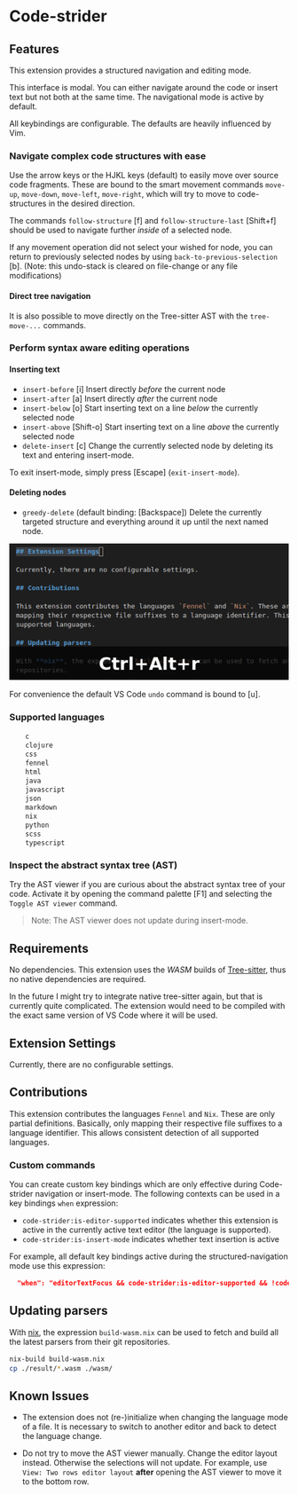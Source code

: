 # Code-strider

## Features

This extension provides a structured navigation and editing mode.

This interface is modal. You can either navigate around the code or insert text but not both at the same time. The navigational mode is active by default.

All keybindings are configurable. The defaults are heavily influenced by Vim.

### Navigate complex code structures with ease

Use the arrow keys or the HJKL keys (default) to easily move over source code fragments.
These are bound to the smart movement commands `move-up`, `move-down`, `move-left`, `move-right`, which will try to move to code-structures in the desired direction.

The commands `follow-structure` [f] and `follow-structure-last` [Shift+f] should be used to navigate further *inside* of a selected node.

<!-- TODO: add animations -->

If any movement operation did not select your wished for node, you can return to previously selected nodes by using `back-to-previous-selection` [b]. (Note: this undo-stack is cleared on file-change or any file modifications)

#### Direct tree navigation

It is also possible to move directly on the Tree-sitter AST with the `tree-move-...` commands.

### Perform syntax aware editing operations

#### Inserting text

- `insert-before` [i] Insert directly *before* the current node
- `insert-after` [a] Insert directly *after* the current node
- `insert-below` [o] Start inserting text on a line *below* the currently selected node
- `insert-above` [Shift-o] Start inserting text on a line *above* the currently selected node
- `delete-insert` [c] Change the currently selected node by deleting its text and entering insert-mode.

To exit insert-mode, simply press [Escape] (`exit-insert-mode`).

#### Deleting nodes

- `greedy-delete` (default binding: [Backspace])
  Delete the currently targeted structure and everything around it up until the next named node.

![greedy-delete GIF](images/greedy-delete.gif)

For convenience the default VS Code `undo` command is bound to [u].

### Supported languages

        c
        clojure
        css
        fennel
        html
        java
        javascript
        json
        markdown
        nix
        python
        scss
        typescript

### Inspect the abstract syntax tree (AST)

Try the AST viewer if you are curious about the abstract syntax tree of your code.
Activate it by opening the command palette [F1] and selecting the `Toggle AST viewer` command.

> Note: The AST viewer does not update during insert-mode.

## Requirements

No dependencies. This extension uses the *WASM* builds of [Tree-sitter](https://github.com/tree-sitter/tree-sitter), thus no native dependencies are required.

In the future I might try to integrate native tree-sitter again, but that is currently quite complicated. The extension would need to be compiled with the exact same version of VS Code where it will be used.

## Extension Settings

Currently, there are no configurable settings.

## Contributions

This extension contributes the languages `Fennel` and `Nix`. These are only partial definitions. Basically, only mapping their respective file suffixes to a language identifier. This allows consistent detection of all supported languages.

### Custom commands

You can create custom key bindings which are only effective during Code-strider navigation or insert-mode. The following contexts can be used in a key bindings `when` expression:

- `code-strider:is-editor-supported` indicates whether this extension is active in the currently active text editor (the language is supported).
- `code-strider:is-insert-mode` indicates whether text insertion is active

For example, all default key bindings active during the structured-navigation mode use this expression:

```json
  "when": "editorTextFocus && code-strider:is-editor-supported && !code-strider:is-insert-mode"
```

## Updating parsers

With [nix](https://nixos.org/), the expression `build-wasm.nix` can be used to fetch and build all the latest parsers from their git repositories.

```sh
nix-build build-wasm.nix
cp ./result/*.wasm ./wasm/
```

## Known Issues

- The extension does not (re-)initialize when changing the language mode of a file.
  It is necessary to switch to another editor and back to detect the language change.

- Do not try to move the AST viewer manually. Change the editor layout instead. Otherwise the selections will not update.
  For example, use `View: Two rows editor layout` **after** opening the AST viewer to move it to the bottom row.
